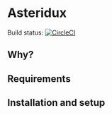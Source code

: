 # Asteridux

Build status: [![CircleCI](https://circleci.com/gh/AntJanus/asteridux.svg?style=svg)](https://circleci.com/gh/AntJanus/asteridux:Why)

## Why?


## Requirements

## Installation and setup